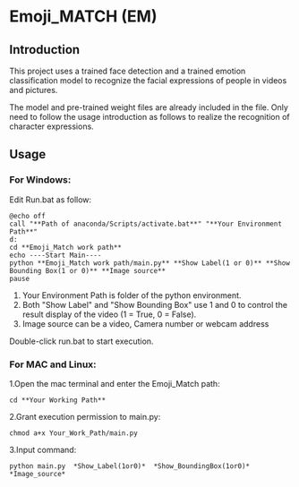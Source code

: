 # Emoji_MATCH (EM)

## Introduction
This project uses a trained face detection and a trained emotion classification model to recognize the facial expressions of people in videos and pictures.

The model and pre-trained weight files are already included in the file. Only need to follow the usage introduction as follows to realize the recognition of character expressions.

## Usage
### For Windows:
Edit Run.bat as follow:

    @echo off
    call "**Path of anaconda/Scripts/activate.bat**" "**Your Environment Path**"
    d:
    cd **Emoji_Match work path**
    echo ----Start Main----
    python **Emoji_Match work path/main.py** **Show Label(1 or 0)** **Show Bounding Box(1 or 0)** **Image source**
    pause

   1. Your Environment Path is folder of the python environment.
   2. Both "Show Label" and "Show Bounding Box" use 1 and 0 to control the result display of the video (1 = True, 0 = False).   
   3. Image source can be a video, Camera number or webcam address

Double-click run.bat to start execution.

### For MAC and Linux:
1.Open the mac terminal and enter the Emoji_Match path: 
    
    cd **Your Working Path** 
2.Grant execution permission to main.py: 
    
    chmod a+x Your_Work_Path/main.py
3.Input command: 

    python main.py  *Show_Label(1or0)*  *Show_BoundingBox(1or0)*  *Image_source*


